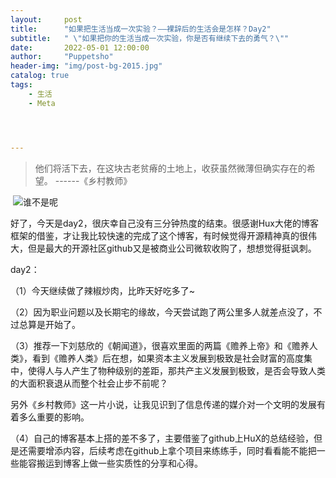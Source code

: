 ```yaml
---
layout:     post
title:      "如果把生活当成一次实验？——裸辞后的生活会是怎样？Day2"
subtitle:   " \"如果把你的生活当成一次实验，你是否有继续下去的勇气？\""
date:       2022-05-01 12:00:00
author:     "Puppetsho"
header-img: "img/post-bg-2015.jpg"
catalog: true
tags:
    - 生活
    - Meta




---
```


> 他们将活下去，在这块古老贫瘠的土地上，收获虽然微薄但确实存在的希望。 ------《乡村教师》

​	![谁不是呢](C:\Users\24091\Pictures\谁不是呢.jpg)

​	好了，今天是day2，很庆幸自己没有三分钟热度的结束。很感谢Hux大佬的博客框架的借鉴，才让我比较快速的完成了这个博客，有时候觉得开源精神真的很伟大，但是最大的开源社区github又是被商业公司微软收购了，想想觉得挺讽刺。

day2：

（1）今天继续做了辣椒炒肉，比昨天好吃多了~

（2）因为职业问题以及长期宅的缘故，今天尝试跑了两公里多人就差点没了，不过总算是开始了。

（3）推荐一下刘慈欣的《朝闻道》，很喜欢里面的两篇《赡养上帝》和《赡养人类》，看到《赡养人类》后在想，如果资本主义发展到极致是社会财富的高度集中，使得人与人产生了物种级别的差距，那共产主义发展到极致，是否会导致人类的大面积衰退从而整个社会止步不前呢？

另外《乡村教师》这一片小说，让我见识到了信息传递的媒介对一个文明的发展有着多么重要的影响。

（4）自己的博客基本上搭的差不多了，主要借鉴了github上HuX的总结经验，但是还需要增添内容，后续考虑在github上拿个项目来练练手，同时看看能不能把一些能容搬运到博客上做一些实质性的分享和心得。



